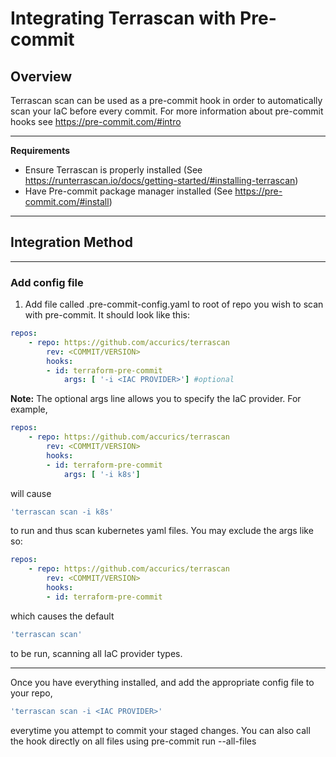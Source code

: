 # Integrating Terrascan with Pre-commit 

## Overview 
Terrascan scan can be used as a pre-commit hook in order to automatically scan your IaC before every commit. 
For more information about pre-commit hooks see https://pre-commit.com/#intro 

___

**Requirements**

* Ensure Terrascan is properly installed  (See https://runterrascan.io/docs/getting-started/#installing-terrascan)
* Have Pre-commit package manager installed (See https://pre-commit.com/#install)
___
## Integration Method 
___
### Add config file 
1. Add file called .pre-commit-config.yaml to root of repo you wish to scan with pre-commit. It should look like this: 
```yaml
repos:
    - repo: https://github.com/accurics/terrascan
        rev: <COMMIT/VERSION>  
        hooks:
        - id: terraform-pre-commit
            args: [ '-i <IAC PROVIDER>'] #optional 
```
**Note:**
The optional args line allows you to specify the IaC provider. For example, 
```yaml
repos:
    - repo: https://github.com/accurics/terrascan
        rev: <COMMIT/VERSION>  
        hooks:
        - id: terraform-pre-commit
            args: [ '-i k8s'] 
```
will cause 
```bash
'terrascan scan -i k8s' 
```
to run and thus scan kubernetes yaml files. You may exclude the args like so: 
```yaml
repos:
    - repo: https://github.com/accurics/terrascan
        rev: <COMMIT/VERSION>  
        hooks:
        - id: terraform-pre-commit
```
which causes the default 
```bash
'terrascan scan' 
```
to be run, scanning all IaC provider types. 

___

Once you have everything installed, and add the appropriate config file to your repo, 
```bash
'terrascan scan -i <IAC PROVIDER>' 
```
everytime you attempt to commit your staged changes. You can also call the hook directly on all files using pre-commit run --all-files 



